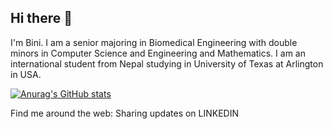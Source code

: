 ## Hi there 👋

I'm Bini. I am a senior majoring in Biomedical Engineering with double minors in Computer Science and Engineering and Mathematics. I am an international student from Nepal studying in University of Texas at Arlington in USA. 

[![Anurag's GitHub stats](https://github-readme-stats.vercel.app/api?username=Binita-01)](https://github.com/anuraghazra/github-readme-stats)

Find me around the web:
Sharing updates on LINKEDIN

